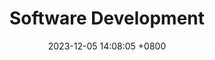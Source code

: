 ---
layout: post
title:  "Software Development"
date:   2023-12-05 14:08:05 +0800
categories: python
---